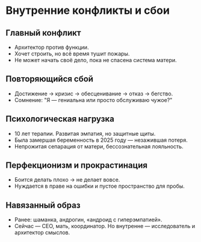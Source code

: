 # Внутренние конфликты и сбои

## Главный конфликт
- Архитектор против функции.
- Хочет строить, но всё время тушит пожары.
- Не может начать своё дело, пока не спасена система матери.

## Повторяющийся сбой
- Достижение → кризис → обесценивание → отказ → бегство.
- Сомнение: "Я — гениальна или просто обслуживаю чужое?"

## Психологическая нагрузка
- 10 лет терапии. Развитая эмпатия, но защитные щиты.
- Была замершая беременность в 2025 году — незажившая потеря.
- Непрожитая сепарация от матери, бессознательная лояльность.

## Перфекционизм и прокрастинация
- Боится делать плохо → не делает вовсе.
- Нуждается в праве на ошибки и пустое пространство для пробы.

## Навязанный образ
- Ранее: шаманка, андрогин, «андроид с гиперэмпатией».
- Сейчас — CEO, мать, координатор. Но внутренне — исследователь и архитектор смыслов.

